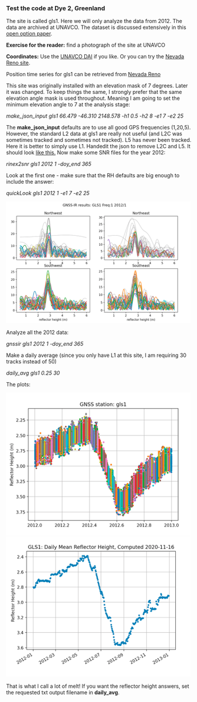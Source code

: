 ### Test the code at Dye 2, Greenland

The site is called gls1.  Here we will only analyze the data from 2012.  The data are archived at UNAVCO.
The dataset is discussed extensively in 
this [open option paper](https://tc.copernicus.org/articles/14/1985/2020/tc-14-1985-2020.pdf).

**Exercise for the reader:** find a photograph of the site at UNAVCO

**Coordinates:** Use the [UNAVCO DAI](https://www.unavco.org/data/gps-gnss/data-access-methods/dai2/app/dai2.html#4Char=GLS1;scope=Station;sampleRate=both;4CharMod=contains) if you like.
Or you can try the [Nevada Reno site](http://geodesy.unr.edu/NGLStationPages/stations/GLS1.sta).

Position time series for gls1 can be retrieved from [Nevada Reno](http://geodesy.unr.edu/gps_timeseries/tenv3/IGS14/GLS1.tenv3)

This site was originally installed with an elevation mask of 7 degrees. Later it was changed. To keep things the 
same, I strongly prefer that the same elevation angle mask is used 
throughout. Meaning I am going to set the minimum elevation angle to 7 at the analysis stage:

*make_json_input gls1 66.479 -46.310 2148.578 -h1 0.5 -h2 8 -e1 7 -e2 25*

The **make_json_input** defaults are to use all good GPS frequencies (1,20,5). 
However, the standard L2 data at gls1 are really not useful (and L2C was sometimes tracked and 
sometimes not tracked). L5 has never been tracked. Here it is better 
to simply use L1. Handedit the json to remove L2C and L5. It should look [like this.](gls1.json)
Now make some SNR files for the year 2012:

*rinex2snr gls1 2012 1 -doy_end 365*

Look at the first one - make sure that the RH defaults are big enough to include the answer:

*quickLook gls1 2012 1 -e1 7 -e2 25*

<img src="gls1-example.png" width="500"/>

Analyze all the 2012 data:

*gnssir gls1 2012 1 -doy_end 365*

Make a daily average (since you only have L1 at this site, I am requiring 30 tracks instead of 50)

*daily_avg gls1 0.25 30*

The plots:

<img src="gls1-1.png" width="500"/>
<img src="gls1-2.png" width="500"/>

That is what I call a lot of melt! If you want the reflector height answers, set the requested txt 
output filename in **daily_avg**.


